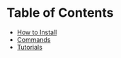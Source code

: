 # Table of Contents

* [How to Install](how_to_install)
* [Commands](commands)
* [Tutorials](tutorial_main_page)
